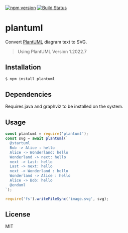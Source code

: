[![npm version][npm-badge]][npm-link]
[![Build Status][travis-badge]][travis-link]

# plantuml

Convert [PlantUML] diagram text to SVG.

> Using PlantUML Version 1.2022.7

## Installation

```bash
$ npm install plantuml
```

## Dependencies

Requires java and graphviz to be installed on the system.

## Usage

```js
const plantuml = require('plantuml');
const svg = await plantuml(`
  @startuml
  Bob -> Alice : hello
  Alice -> Wonderland: hello
  Wonderland -> next: hello
  next -> Last: hello
  Last -> next: hello
  next -> Wonderland : hello
  Wonderland -> Alice : hello
  Alice -> Bob: hello
  @enduml
`);

require('fs').writeFileSync('image.svg', svg);
```

## License

MIT

[PlantUML]: https://plantuml.com
[npm-badge]: https://badge.fury.io/js/plantuml.svg
[npm-link]: https://badge.fury.io/js/plantuml
[travis-badge]: https://travis-ci.org/agirorn/plantuml.svg?branch=master
[travis-link]: https://travis-ci.org/agirorn/plantuml
